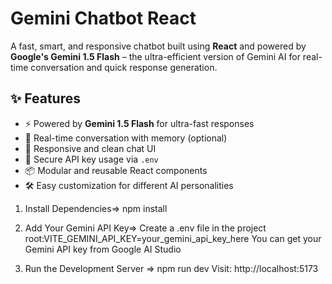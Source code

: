 # Gemini Chatbot React

A fast, smart, and responsive chatbot built using **React** and powered by **Google's Gemini 1.5 Flash** – the ultra-efficient version of Gemini AI for real-time conversation and quick response generation.

## ✨ Features

- ⚡ Powered by **Gemini 1.5 Flash** for ultra-fast responses
- 💬 Real-time conversation with memory (optional)
- 📱 Responsive and clean chat UI
- 🔐 Secure API key usage via `.env`
- 📦 Modular and reusable React components
- 🛠️ Easy customization for different AI personalities

1. Install Dependencies=> npm install
2. Add Your Gemini API Key=>
   Create a .env file in the project root:VITE_GEMINI_API_KEY=your_gemini_api_key_here
    You can get your Gemini API key from Google AI Studio

4. Run the Development Server => npm run dev
   Visit: http://localhost:5173